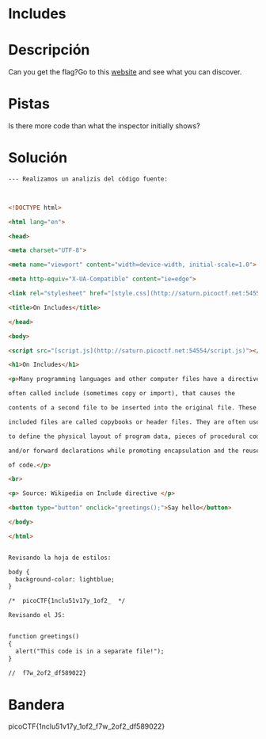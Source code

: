 # Includes

# Descripción
Can you get the flag?Go to this [website](http://saturn.picoctf.net:54554/) and see what you can discover.
# Pistas
Is there more code than what the inspector initially shows?
# Solución

```html
--- Realizamos un analizis del código fuente:

  

<!DOCTYPE html>

<html lang="en">

<head>

<meta charset="UTF-8">

<meta name="viewport" content="width=device-width, initial-scale=1.0">

<meta http-equiv="X-UA-Compatible" content="ie=edge">

<link rel="stylesheet" href="[style.css](http://saturn.picoctf.net:54554/style.css)">

<title>On Includes</title>

</head>

<body>

<script src="[script.js](http://saturn.picoctf.net:54554/script.js)"></script>

<h1>On Includes</h1>

<p>Many programming languages and other computer files have a directive,

often called include (sometimes copy or import), that causes the

contents of a second file to be inserted into the original file. These

included files are called copybooks or header files. They are often used

to define the physical layout of program data, pieces of procedural code

and/or forward declarations while promoting encapsulation and the reuse

of code.</p>

<br>

<p> Source: Wikipedia on Include directive </p>

<button type="button" onclick="greetings();">Say hello</button>

</body>

</html>


Revisando la hoja de estilos:

body {
  background-color: lightblue;
}

/*  picoCTF{1nclu51v17y_1of2_  */

Revisando el JS:


function greetings()
{
  alert("This code is in a separate file!");
}

//  f7w_2of2_df589022}
```

# Bandera
picoCTF{1nclu51v17y_1of2_f7w_2of2_df589022}
